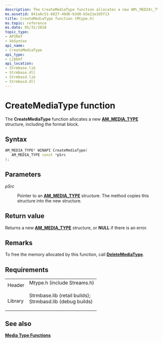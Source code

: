 ```yaml
---
description: The CreateMediaType function allocates a new AM\_MEDIA\_TYPE structure, including the format block.
ms.assetid: 841a8c51-6027-49d6-b3d8-b5e21e3d5f13
title: CreateMediaType function (Mtype.h)
ms.topic: reference
ms.date: 05/31/2018
topic_type: 
- APIRef
- kbSyntax
api_name: 
- CreateMediaType
api_type: 
- LibDef
api_location: 
- Strmbase.lib
- Strmbase.dll
- Strmbasd.lib
- Strmbasd.dll
---
```


# CreateMediaType function

The **CreateMediaType** function allocates a new [**AM\_MEDIA\_TYPE**](/windows/win32/api/strmif/ns-strmif-am_media_type) structure, including the format block.

## Syntax


```C++
AM_MEDIA_TYPE* WINAPI CreateMediaType(
   AM_MEDIA_TYPE const *pSrc
);
```



## Parameters

<dl> <dt>

*pSrc* 
</dt> <dd>

Pointer to an [**AM\_MEDIA\_TYPE**](/windows/win32/api/strmif/ns-strmif-am_media_type) structure. The method copies this structure into the new structure.

</dd> </dl>

## Return value

Returns a new [**AM\_MEDIA\_TYPE**](/windows/win32/api/strmif/ns-strmif-am_media_type) structure, or **NULL** if there is an error.

## Remarks

To free the memory allocated by this function, call [**DeleteMediaType**](deletemediatype.md).

## Requirements



|                    |                                                                                                                                                                                            |
|--------------------|--------------------------------------------------------------------------------------------------------------------------------------------------------------------------------------------|
| Header<br/>  | <dl> <dt>Mtype.h (include Streams.h)</dt> </dl>                                                                                     |
| Library<br/> | <dl> <dt>Strmbase.lib (retail builds); </dt> <dt>Strmbasd.lib (debug builds)</dt> </dl> |



## See also

<dl> <dt>

[**Media Type Functions**](media-type-functions.md)
</dt> </dl>

 

 




